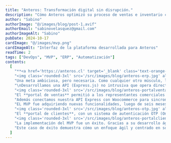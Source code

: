 ```yaml
---
title: "Anteros: Transformación digital sin disrupción."
description: "Cómo Anteros optimizó su proceso de ventas e inventario con una solución liviana y no intrusiva."
author: "Sabino"
authorImage: "@/images/blog/post-1.avif"
authorEmail: "sabinovelasquez@gmail.com"
authorImageAlt: "Sabino"
pubDate: 2024-10-17
cardImage: "@/images/mvp.png"
cardImageAlt: "Interfaz de la plataforma desarrollada para Anteros"
readTime: 2
tags: ["DevOps", "MVP", "ERP", "Automatización"]
contents:
  [
    "**<a href='https://anteros.cl' target='_blank' class='text-orange-400'>Anteros S.A.</a>**, una empresa líder en la importación de maquinaria industrial, enfrentaba un desafío crítico: digitalizar y optimizar sus procesos de ventas sin reemplazar su sistema central, un Manager ERP funcional, pero obsoleto. La necesidad inicial era clara: crear una plataforma ligera que permitiera interactuar con este ERP, facilitando así el trabajo del equipo de ventas en terreno, propio del rubro forestal.\n",
    "<img class='rounded-3xl' src='/src/images/blog/anteros-erp.jpg' alt='ERP Anteros' class='rounded-3xl' />",
    "Una meta ambiciosa, pero necesaria. Como cualquier otro músculo, la digitalización requiere un constante entrenamiento.\nResultado de una auditoría, planteamos una solución de poco riesgo como primera etapa del proyecto; un <a class='text-orange-400' href='https://fuix.cl/es/services/mvp' target='_blank'>MVP (Mínimo Producto Viable)</a>.\n\n<span class='text-3xl'>La estrategia estaba en lograr que el equipo de ventas pudiese acceder desde terreno al ERP, para consultar productos e ingresar cotizaciones.</span>",
    "\nDesarrollamos una API (Express.js) no intrusiva que opera directamente con el ERP, y un portal con autenticación exclusiva para vendedores.\n",
    "<img class='rounded-3xl' src='/src/images/blog/anteros-portalventas.jpg' alt='Portal de ventas Anteros' class='rounded-3xl' />",
    "El **portal de ventas** permitió a los representantes comerciales consultar en tiempo real la disponibilidad de productos, precios, descuentos y realizar notas de pedido directamente desde la plataforma.\n",
    "Además conectamos nuestra API Express con Woocommerce para sincronizar stock, precios y fotos y archivos adjuntos (manuales, despieces, etc.), automatizando tareas de Marketing.\n",
    "EL MVP fue adquiriendo nuevas funcionalidades, luego de seis meses, decidimos compartir estas funcionalidades con los clientes de Anteros en un **portal de clientes**.\n",
    "<img class='rounded-3xl' src='/src/images/blog/anteros-otp.jpg' alt='Portal de clientes Anteros' class='rounded-3xl' />",
    "El **portal de clientes**, con un sistema de autenticación OTP (One-Time Password) vinculado a su email de Manager ERP, permitió a los clientes revisar sus compras, estados de órdenes y cotizaciones de manera autónoma.\n",
    "<img class='rounded-3xl' src='/src/images/blog/anteros-portalclientes.jpg' alt='Portal de clientes Anteros' class='rounded-3xl' />",
    "La implementación del MVP fue un éxito. Gracias a su desarrollo ágil y a la integración no intrusiva, Anteros pudo digitalizar sus procesos sin interrumpir las operaciones diarias. La nueva plataforma mejoró la movilidad del equipo de ventas, aumentó la eficiencia en la creación de notas de pedido y elevó la satisfacción del cliente al brindarles acceso transparente a su información.\n",
    "Este caso de éxito demuestra cómo un enfoque ágil y centrado en soluciones puede modernizar procesos críticos de negocio sin reemplazar sistemas existentes. Fuix continúa colaborando con Anteros en nuevas etapas para expandir las funcionalidades de la plataforma, incorporando más herramientas de automatización y optimización en futuras fases.",
  ]
---
```

